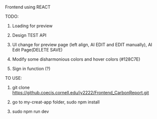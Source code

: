 Frontend using REACT


TODO:


1. Loading for preview

2. Design TEST API

3. UI change for preview page (left align, AI EDIT and EDIT manually), AI Edit Page(DELETE SAVE)

4. Modify some disharmonious colors and hover colors (#128C7E)

5. Sign in function (?)

TO USE:

1. git clone https://github.coecis.cornell.edu/jy2222/Frontend_CarbonReport.git

2. go to my-creat-app folder, sudo npm install

3. sudo npm run dev




